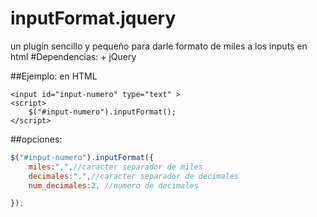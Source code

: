 # inputFormat.jquery
un plugin sencillo y pequeño para darle formato de miles a los inputs en html
#Dependencias:
	+ jQuery

##Ejemplo:
en HTML
```
<input id="input-numero" type="text" >
<script>
	$("#input-numero").inputFormat();
</script>
```
##opciones:
```javascript
$("#input-numero").inputFormat({
	miles:",",//caracter separador de miles
	decimales:".",//caracter separador de decimales
	num_decimales:2, //numero de decimales

});
```




